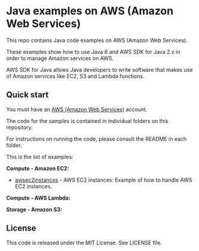# Java examples on AWS (Amazon Web Services)

This repo contains Java code examples on AWS (Amazon Web Services).

These examples show how to use Java 8 and AWS SDK for Java 2.x in order to manage Amazon services on AWS.

AWS SDK for Java allows Java developers to write software that makes use of Amazon services like EC2, S3 and Lambda functions.

## Quick start

You must have an [AWS (Amazon Web Services)](http://aws.amazon.com/) account.

The code for the samples is contained in individual folders on this repository.

For instructions on running the code, please consult the README in each folder.

This is the list of examples:

**Compute - Amazon EC2:**

* [awsec2instances](/awsec2instances) - AWS EC2 instances: Example of how to handle AWS EC2 instances.
  
**Compute - AWS Lambda:**


**Storage - Amazon S3:**


## License

This code is released under the MIT License. See LICENSE file.